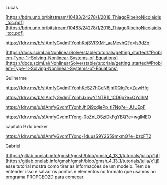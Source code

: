 Lucas

[https://bdm.unb.br/bitstream/10483/24278/1/2018_ThiagoRibeiroNicolaidis_tcc.pdf](https://bdm.unb.br/bitstream/10483/24278/1/2018_ThiagoRibeiroNicolaidis_tcc.pdf)

https://1drv.ms/b/s!AmfyGvdmTYonhKojSVRXM-_aaMevhQ?e=ls9dZq

[https://docs.sciml.ai/NonlinearSolve/stable/tutorials/getting_started/#Problem-Type-1:-Solving-Nonlinear-Systems-of-Equations](https://docs.sciml.ai/NonlinearSolve/stable/tutorials/getting_started/#Problem-Type-1:-Solving-Nonlinear-Systems-of-Equations)

  

Guilherme

https://1drv.ms/b/s!AmfyGvdmTYonhKcSZ7hGeN6jnf0QIg?e=ZawHfg

https://1drv.ms/b/s!AmfyGvdmTYonhJxnwY1NTB1l_1CD6g?e=OYdIhM

https://1drv.ms/u/s!AmfyGvdmTYonhJhQi9cdjePp_tl7Ng?e=JUUEpF

https://1drv.ms/u/s!AmfyGvdmTYong-0oZnLOSziDkFgYBQ?e=wglMEO

capítulo 9 do becker

https://1drv.ms/u/s!AmfyGvdmTYong-1duusS9Y2S59mxmQ?e=bzxFT2

Gabriel

[https://gitlab.onelab.info/gmsh/gmsh/blob/gmsh_4_13_1/tutorials/julia/x1.jl](https://gitlab.onelab.info/gmsh/gmsh/blob/gmsh_4_13_1/tutorials/julia/x1.jl)  
esse tutorial mostra como tirar as informações de um modelo. Tem de entender isso e salvar os pontos e elementos no formato que usamos no programa PROPGEO2D para começar.